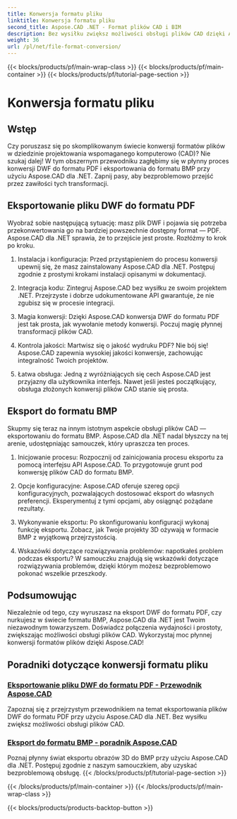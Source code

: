 ```yaml
---
title: Konwersja formatu pliku
linktitle: Konwersja formatu pliku
second_title: Aspose.CAD .NET - Format plików CAD i BIM
description: Bez wysiłku zwiększ możliwości obsługi plików CAD dzięki Aspose.CAD dla .NET. Zapoznaj się z samouczkami dotyczącymi eksportowania plików DWF do formatu PDF i eksportowania obrazów 3D do formatu BMP.
weight: 36
url: /pl/net/file-format-conversion/
---
```


{{< blocks/products/pf/main-wrap-class >}}
{{< blocks/products/pf/main-container >}}
{{< blocks/products/pf/tutorial-page-section >}}

# Konwersja formatu pliku


## Wstęp

Czy poruszasz się po skomplikowanym świecie konwersji formatów plików w dziedzinie projektowania wspomaganego komputerowo (CAD)? Nie szukaj dalej! W tym obszernym przewodniku zagłębimy się w płynny proces konwersji DWF do formatu PDF i eksportowania do formatu BMP przy użyciu Aspose.CAD dla .NET. Zapnij pasy, aby bezproblemowo przejść przez zawiłości tych transformacji.

## Eksportowanie pliku DWF do formatu PDF

Wyobraź sobie następującą sytuację: masz plik DWF i pojawia się potrzeba przekonwertowania go na bardziej powszechnie dostępny format — PDF. Aspose.CAD dla .NET sprawia, że to przejście jest proste. Rozłóżmy to krok po kroku.

1. Instalacja i konfiguracja: Przed przystąpieniem do procesu konwersji upewnij się, że masz zainstalowany Aspose.CAD dla .NET. Postępuj zgodnie z prostymi krokami instalacji opisanymi w dokumentacji.

2. Integracja kodu: Zintegruj Aspose.CAD bez wysiłku ze swoim projektem .NET. Przejrzyste i dobrze udokumentowane API gwarantuje, że nie zgubisz się w procesie integracji.

3. Magia konwersji: Dzięki Aspose.CAD konwersja DWF do formatu PDF jest tak prosta, jak wywołanie metody konwersji. Poczuj magię płynnej transformacji plików CAD.

4. Kontrola jakości: Martwisz się o jakość wydruku PDF? Nie bój się! Aspose.CAD zapewnia wysokiej jakości konwersje, zachowując integralność Twoich projektów.

5. Łatwa obsługa: Jedną z wyróżniających się cech Aspose.CAD jest przyjazny dla użytkownika interfejs. Nawet jeśli jesteś początkujący, obsługa złożonych konwersji plików CAD stanie się prosta.

## Eksport do formatu BMP

Skupmy się teraz na innym istotnym aspekcie obsługi plików CAD — eksportowaniu do formatu BMP. Aspose.CAD dla .NET nadal błyszczy na tej arenie, udostępniając samouczek, który upraszcza ten proces.

1. Inicjowanie procesu: Rozpocznij od zainicjowania procesu eksportu za pomocą interfejsu API Aspose.CAD. To przygotowuje grunt pod konwersję plików CAD do formatu BMP.

2. Opcje konfiguracyjne: Aspose.CAD oferuje szereg opcji konfiguracyjnych, pozwalających dostosować eksport do własnych preferencji. Eksperymentuj z tymi opcjami, aby osiągnąć pożądane rezultaty.

3. Wykonywanie eksportu: Po skonfigurowaniu konfiguracji wykonaj funkcję eksportu. Zobacz, jak Twoje projekty 3D ożywają w formacie BMP z wyjątkową przejrzystością.

4. Wskazówki dotyczące rozwiązywania problemów: napotkałeś problem podczas eksportu? W samouczku znajdują się wskazówki dotyczące rozwiązywania problemów, dzięki którym możesz bezproblemowo pokonać wszelkie przeszkody.

## Podsumowując

Niezależnie od tego, czy wyruszasz na eksport DWF do formatu PDF, czy nurkujesz w świecie formatu BMP, Aspose.CAD dla .NET jest Twoim niezawodnym towarzyszem. Doświadcz połączenia wydajności i prostoty, zwiększając możliwości obsługi plików CAD. Wykorzystaj moc płynnej konwersji formatów plików dzięki Aspose.CAD!
## Poradniki dotyczące konwersji formatu pliku
### [Eksportowanie pliku DWF do formatu PDF - Przewodnik Aspose.CAD](./exporting-dwf-to-pdf/)
Zapoznaj się z przejrzystym przewodnikiem na temat eksportowania plików DWF do formatu PDF przy użyciu Aspose.CAD dla .NET. Bez wysiłku zwiększ możliwości obsługi plików CAD.
### [Eksport do formatu BMP - poradnik Aspose.CAD](./exporting-to-bmp-format/)
Poznaj płynny świat eksportu obrazów 3D do BMP przy użyciu Aspose.CAD dla .NET. Postępuj zgodnie z naszym samouczkiem, aby uzyskać bezproblemową obsługę.
{{< /blocks/products/pf/tutorial-page-section >}}

{{< /blocks/products/pf/main-container >}}
{{< /blocks/products/pf/main-wrap-class >}}

{{< blocks/products/products-backtop-button >}}
